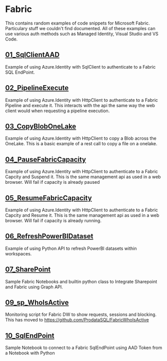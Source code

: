 # Fabric

This contains random examples of code snippets for Microsoft Fabric. Particulary stuff we couldn't find documented.
All of these examples can use various auth methods such as Managed Identity, Visual Studio and VS Code.
## [01_SqlClientAAD](01_SqlClientAAD/)
Example of using Azure.Identity with SqlClient to authenticate to a Fabric SQL EndPoint.


## [02_PipelineExecute](02_PipelineExecute/)
Example of using Azure.Identity with HttpClient to authenticate to a Fabric Pipeline and execute it. 
This interacts with the api the same way the web client would when requesting a pipeline execution.

## [03_CopyBlobOneLake](03_CopyBlobOneLake/)
Example of using Azure.Identity with HttpClient to copy a Blob across the OneLake.
This is a basic example of a rest call to copy a file on a onelake.

## [04_PauseFabricCapacity](04_PauseFabricCapacity/)
Example of using Azure.Identity with HttpClient to authenticate to a Fabric Capcity and Suspend it.
This is the same management api as used in a web browser. Will fail if capacity is already paused

## [05_ResumeFabricCapacity](05_ResumeFabricCapicty/)
Example of using Azure.Identity with HttpClient to authenticate to a Fabric Capcity and Resume it.
This is the same management api as used in a web browser. Will fail if capacity is already running.

## [06_RefreshPowerBIDataset](06_RefreshPowerBIDataset/)
Example of using Python API to refresh PowerBI datasets within workspaces.

## [07_SharePoint](07_SharePoint/)
Sample Fabric Notebooks and builtin python class to Integrate Sharepoint and Fabric using Graph API.

## [09_sp_WhoIsActive](09_sp_WhoIsActive/)
Monitoring script for Fabric DW to show requests, sessions and blocking. This has moved to https://github.com/ProdataSQL/FabricWhoIsActive

## [10_SqlEndPoint](10_SqlEndPointe/)
Sample Notebook to connect to a Fabric SqlEndPoint using AAD Token from a Notebook with Python
